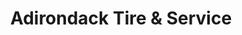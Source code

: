 ---
title: "Adirondack Tire & Service"
url: /amsterdam/adirondack-tire-und-service/
shop: Autowerkstatt
---